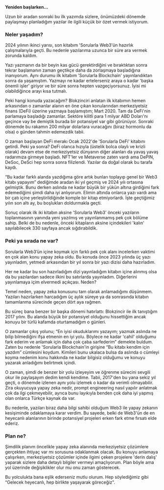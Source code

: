 **Yeniden başlarken…**

Uzun bir aradan sonraki bu ilk yazımda sizlere, önümüzdeki dönemde paylaşmayı planladığım yazılar ile ilgili küçük bir özet vermek istiyorum. 

### **Neler yaşadım?**

2024 yılının ikinci yarısı, son kitabım 'Sorularla Web3'ün hazırlık çalışmalarıyla geçti. Bu nedenle yazılarıma uzunca bir süre ara vermek zorunda kaldım. 

Yazı yazmanın da bir beyin kas gücü gerektirdiğini ve bıraktıktan sonra tekrar başlamanın zaman geçtikçe daha da zorlaşmaya başladığına inanıyorum. Aynı durumu ilk kitabım 'Sorularla Blockchain' yayınlandıktan sonra da yaşamıştım. Yazmayı ne kadar ertelerseniz araya o kadar 'başka önemli işler' giriyor ve bir süre sonra hepten vazgeçiyorsunuz. İyisi mi olabildiğince arayı kısa tutmalı.

Peki hangi konuda yazacağım? Blokzinciri anlatan ilk kitabımın hemen arkasından o zamanlar alanın en öne çıkan konularından merkeziyetsiz finans (DeFi) üzerine yazmaya başlamıştım; Mart 2020\. Tam da DeFi'nin parlamaya başladığı zamanlar. Sektöre kilitli para 1 milyar ABD Doları'nı geçince vay be demiştik burada bir potansiyel var gibi görünüyor. Sonraki dönemde bu rakamın 200 milyar dolarlara vuracağını (biraz hormonlu da olsa) o günden tahmin edemezdik tabii.

O zaman başlayan DeFi merakı Ocak 2022'de 'Sorularla DeFi' kitabını getirdi. Peki ya sonra? DeFi olanca hızıyla (üstelik bolca olaylı ve krizli olarak) devam etse de merkeziyetsiz dünyanın diğer alanları da yavaş yavaş radarımıza girmeye başladı. NFT'ler ve Metaverse zaten vardı ama DePIN, DeSoc, DeSci hep sonra sonra filizlendi. Yazılar da doğal olarak bu tarafa kaydı. 

“Bu kadar farklı alanda yazdığıma göre artık bunları toplayıp genel bir Web3 kitabı yapayım” dediğimde aradan iki yıl geçmiş ve 2024 yılı ortasına gelmiştik. Bunu derken aslında ne kadar büyük bir yükün altına girdiğimi fark edemediğimi şimdi daha iyi anlıyorum. Elimin altında onlarca yazı vardı ama bir çatı içine yerleştirildiğinde komple bir kitap etmiyorlardı. İşte geçtiğimiz yılın son altı ay, bu boşlukları doldurmakla geçti.

Sonuç olarak ilk iki kitabın aksine 'Sorularla Web3' önceki yazıların toplanmasının yanında yeni yazılmış ve yayınlanmamış pek çok bölüme sahip. Belki de bu nedenle, önceki kitapların aksine içindekileri 'kalın' sayılabilecek 330 sayfaya ancak sığdırabildik. 

### **Peki ya sırada ne var?**

Sorularla Web3’ün içine koymak için farklı pek çok alanı incelerken vaktimi en çok alan konu yapay zeka oldu. Bu konuda önce 2023 yılında üç yazı yayınladım, yetmedi arkasından bir yıl sonra bir yazı dizisi daha hazırladım.

Her ne kadar bu son hazırladığım dizi yayınladığım kitabın içine alınmış olsa da bu yazılardan sadece ilkini bu satırlarda yayınladım. Diğerlerini yayınlamaya içim elvermedi açıkçası. Neden?

Temel neden, yapay zeka konusunu tam olarak anlamadığımı düşünmem. Yazıları hazırlarken harcadığım üç aylık süreye ya da sonrasında kitabın tamamlanma sürecinde geçen dört aya rağmen.

Bu süreç bana benzer bir başka dönemi hatırlattı: Blokzincir ile ilk tanıştığım 2017 yılını. Bu alanda büyük bir potansiyel olduğunu hissettiğim ancak konuyu bir türlü kafamda oturtamadığım o günleri. 

O zamanlar çıkış yolunu; “En iyisi okuduklarımı yazayım; yazmak aslında ne bilip bilmediğini ifşa etmenin en iyi yolu. Böylece ne kadar 'cahil' olduğumu fark ederim ve  anlamak için daha çok çaba sarfederim” demekte buldum. Zaten bu nedenle 'Sorularla Blockchain'in girişine “Bu kitabı kendim için yazdım” cümlesini koydum. Kimileri bunu ukalaca bulsa da aslında o cümleyi koyma nedenim konu hakkında ne kadar bilgisiz olduğumu ve konuyu yazarak anladığımı belirtmek içindi. 

O zaman, şimdi de benzer bir yolu izleyeyim ve öğrenme sürecini sevgili okur ile paylaşayım dedim kendi kendime. Tabii, 2017'den bu yana sekiz yıl geçti, o dönemde izlenen aynı yolu izlemek o kadar da verimli olmayabilir. Zira okuyucuya yapay zeka nedir, prompt engineering nasıl yapılır anlatmak çok da ilgi çekmeyebilir, ayrıca bunu layıkıyla benden çok daha iyi yapmış olan onlarca Türkçe kaynak da var. 

Bu nedenle, yazıları biraz daha bilgi sahibi olduğum Web3 ile yapay zekanın kesişiminde odaklamaya karar verdim. Bu sayede, belki de Web3'ün de en heyecanlı alanlarının birinde potansiyel projeleri erken fark etme fırsatı elde ederiz. 

### **Plan ne?**

Şimdilik planım öncelikle yapay zeka alanında merkeziyetsiz çözümlere gerçekten ihtiyaç var mı sorusuna odaklanmak olacak. Bu konuyu anlamaya çalışırken, merkeziyetsiz çözümler içinde ilgimi çeken projelere 'derin dalış' yaparak sizlere daha detaylı bilgiler vermeyi amaçlıyorum. Plan böyle ama yol üzerinde değişiklikler olur mu onu zaman gösterecek. 

Bu yolculukta bana eşlik ederseniz mutlu olurum. Hep söylediğimiz gibi “Gelecek heyecanlı, hep birlikte yaşayarak göreceğiz".

